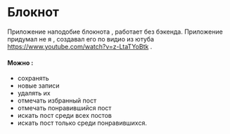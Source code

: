 # Блокнот

Приложение наподобие блокнота , работает без бэкенда. Приложение придумал не я , создавал его по видио из ютуба https://www.youtube.com/watch?v=z-LtaTYoBtk .
#### Можно :
- сохранять 
- новые записи  
- удалять их  
- отмечать избранный пост 
- отмечать понравившийся пост
- искать пост среди всех постов 
- искать пост только среди понравившихся.
